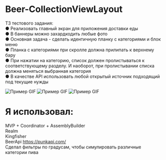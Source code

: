 # Beer-CollectionViewLayout

ТЗ тестового задания:  
● Реализовать главный экран для приложения доставки еды  
● В баннеры можно захардкодить любые фото  
● Основная задача - сделать идентичную планку с категориями и блок
меню  
● Планка с категориями при скролле должна прилипать к верхнему бару  
● При нажатии на категорию, список должен пролистываться к
соответствующему разделу. И наоборот, при пролистывании списка
должна меняться выбранная категория  
● В качестве API использовать любой открытый источник подходящий под
текущие нужды  

![Пример GIF](https://private-user-images.githubusercontent.com/108129792/258400036-0385f265-c09f-47ee-bbd0-068c4291e818.gif?jwt=eyJhbGciOiJIUzI1NiIsInR5cCI6IkpXVCJ9.eyJpc3MiOiJnaXRodWIuY29tIiwiYXVkIjoicmF3LmdpdGh1YnVzZXJjb250ZW50LmNvbSIsImtleSI6ImtleTEiLCJleHAiOjE2OTExNDY3MTQsIm5iZiI6MTY5MTE0NjQxNCwicGF0aCI6Ii8xMDgxMjk3OTIvMjU4NDAwMDM2LTAzODVmMjY1LWMwOWYtNDdlZS1iYmQwLTA2OGM0MjkxZTgxOC5naWY_WC1BbXotQWxnb3JpdGhtPUFXUzQtSE1BQy1TSEEyNTYmWC1BbXotQ3JlZGVudGlhbD1BS0lBSVdOSllBWDRDU1ZFSDUzQSUyRjIwMjMwODA0JTJGdXMtZWFzdC0xJTJGczMlMkZhd3M0X3JlcXVlc3QmWC1BbXotRGF0ZT0yMDIzMDgwNFQxMDUzMzRaJlgtQW16LUV4cGlyZXM9MzAwJlgtQW16LVNpZ25hdHVyZT05YzcxMGU1YmYyOGQ1NTc1ZjhiMDFlZGYzY2RkMWFiMzY0MGQ5MjlhYjU5ZTlkNGFiOThjM2ZlNGJkMjY2NzE2JlgtQW16LVNpZ25lZEhlYWRlcnM9aG9zdCZhY3Rvcl9pZD0wJmtleV9pZD0wJnJlcG9faWQ9MCJ9.pglXwPleiqECakmlHw4dPZfX1BGkCWbbG0oZpix0oeU)
![Пример GIF](https://private-user-images.githubusercontent.com/108129792/258399995-c330db0e-7210-48d2-9d4f-641f91b8d256.gif?jwt=eyJhbGciOiJIUzI1NiIsInR5cCI6IkpXVCJ9.eyJpc3MiOiJnaXRodWIuY29tIiwiYXVkIjoicmF3LmdpdGh1YnVzZXJjb250ZW50LmNvbSIsImtleSI6ImtleTEiLCJleHAiOjE2OTExNDY3MTQsIm5iZiI6MTY5MTE0NjQxNCwicGF0aCI6Ii8xMDgxMjk3OTIvMjU4Mzk5OTk1LWMzMzBkYjBlLTcyMTAtNDhkMi05ZDRmLTY0MWY5MWI4ZDI1Ni5naWY_WC1BbXotQWxnb3JpdGhtPUFXUzQtSE1BQy1TSEEyNTYmWC1BbXotQ3JlZGVudGlhbD1BS0lBSVdOSllBWDRDU1ZFSDUzQSUyRjIwMjMwODA0JTJGdXMtZWFzdC0xJTJGczMlMkZhd3M0X3JlcXVlc3QmWC1BbXotRGF0ZT0yMDIzMDgwNFQxMDUzMzRaJlgtQW16LUV4cGlyZXM9MzAwJlgtQW16LVNpZ25hdHVyZT1hMDNmZDk0ZDZiYjk1ZWY3MzI2NTVkODRhNTg3MDNhMDQyZDdiNTY0ZGI5OWZjZDcwYWUwMmIwOGUzMzJiZjdiJlgtQW16LVNpZ25lZEhlYWRlcnM9aG9zdCZhY3Rvcl9pZD0wJmtleV9pZD0wJnJlcG9faWQ9MCJ9.KIr8qBzkPxaMWyInOMR4gF-3kZ4FacLkWt3tcHKA0E0)
![Пример GIF](https://private-user-images.githubusercontent.com/108129792/258400033-4a191316-54a8-4078-898c-188f3760af42.gif?jwt=eyJhbGciOiJIUzI1NiIsInR5cCI6IkpXVCJ9.eyJpc3MiOiJnaXRodWIuY29tIiwiYXVkIjoicmF3LmdpdGh1YnVzZXJjb250ZW50LmNvbSIsImtleSI6ImtleTEiLCJleHAiOjE2OTExNDY3MTQsIm5iZiI6MTY5MTE0NjQxNCwicGF0aCI6Ii8xMDgxMjk3OTIvMjU4NDAwMDMzLTRhMTkxMzE2LTU0YTgtNDA3OC04OThjLTE4OGYzNzYwYWY0Mi5naWY_WC1BbXotQWxnb3JpdGhtPUFXUzQtSE1BQy1TSEEyNTYmWC1BbXotQ3JlZGVudGlhbD1BS0lBSVdOSllBWDRDU1ZFSDUzQSUyRjIwMjMwODA0JTJGdXMtZWFzdC0xJTJGczMlMkZhd3M0X3JlcXVlc3QmWC1BbXotRGF0ZT0yMDIzMDgwNFQxMDUzMzRaJlgtQW16LUV4cGlyZXM9MzAwJlgtQW16LVNpZ25hdHVyZT1jYmI3NGFiZjAxZDEzMjc2NGY1Y2E5ZGMzOWY3OTBlM2U2ZjViMDgwYjU2NWU3ODM1M2Y5ZTgxZDFhYzFkYmNjJlgtQW16LVNpZ25lZEhlYWRlcnM9aG9zdCZhY3Rvcl9pZD0wJmtleV9pZD0wJnJlcG9faWQ9MCJ9.quBj4WyG2i1mSSHD32-WNqbCv1OiGF8SMfR0tr58Mwc)

# Я использовал:  
MVP + Coordinator + AssemblyBuilder  
Realm  
Kingfisher  
BeerApi https://punkapi.com/  
Сделал фильтры по градусам, чтобы симулировать различные категории пива  

